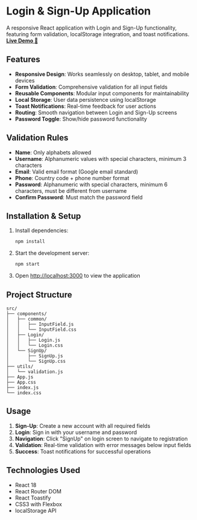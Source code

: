 # Login & Sign-Up Application

A responsive React application with Login and Sign-Up functionality, featuring form validation, localStorage integration, and toast notifications.
  <a href="https://login-validate-ten.vercel.app"><strong>Live Demo 🚀</strong></a>
## Features

- **Responsive Design**: Works seamlessly on desktop, tablet, and mobile devices
- **Form Validation**: Comprehensive validation for all input fields
- **Reusable Components**: Modular input components for maintainability
- **Local Storage**: User data persistence using localStorage
- **Toast Notifications**: Real-time feedback for user actions
- **Routing**: Smooth navigation between Login and Sign-Up screens
- **Password Toggle**: Show/hide password functionality

## Validation Rules

- **Name**: Only alphabets allowed
- **Username**: Alphanumeric values with special characters, minimum 3 characters
- **Email**: Valid email format (Google email standard)
- **Phone**: Country code + phone number format
- **Password**: Alphanumeric with special characters, minimum 6 characters, must be different from username
- **Confirm Password**: Must match the password field

## Installation & Setup

1. Install dependencies:
   ```bash
   npm install
   ```

2. Start the development server:
   ```bash
   npm start
   ```

3. Open [http://localhost:3000](http://localhost:3000) to view the application

## Project Structure

```
src/
├── components/
│   ├── common/
│   │   ├── InputField.js
│   │   └── InputField.css
│   ├── Login/
│   │   ├── Login.js
│   │   └── Login.css
│   └── SignUp/
│       ├── SignUp.js
│       └── SignUp.css
├── utils/
│   └── validation.js
├── App.js
├── App.css
├── index.js
└── index.css
```

## Usage

1. **Sign-Up**: Create a new account with all required fields
2. **Login**: Sign in with your username and password
3. **Navigation**: Click "SignUp" on login screen to navigate to registration
4. **Validation**: Real-time validation with error messages below input fields
5. **Success**: Toast notifications for successful operations

## Technologies Used

- React 18
- React Router DOM
- React Toastify
- CSS3 with Flexbox
- localStorage API
#
